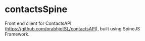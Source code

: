 contactsSpine
=============
Front end client for ContactsAPI (https://github.com/prabhjotSL/contactsAPI), built using SpineJS Framework.
